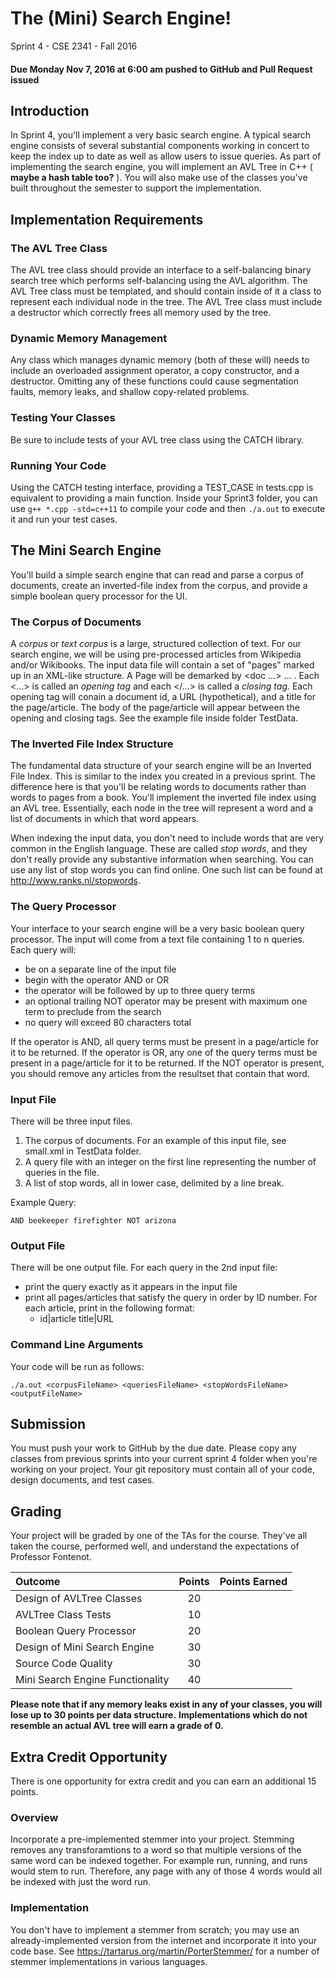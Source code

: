 # The (Mini) Search Engine!
Sprint 4 - CSE 2341 - Fall 2016

#### Due Monday Nov 7, 2016 at 6:00 am pushed to GitHub and Pull Request issued

## Introduction
In Sprint 4, you'll implement a very basic search engine.  A typical search engine consists of several substantial components working in concert to keep the index up to date as well as allow users to issue queries.  As part of implementing the search engine, you will implement an AVL Tree in C++ ( **maybe a hash table too?** ).  You will also make use of the classes you've built throughout the semester to support the implementation.

## Implementation Requirements

### The AVL Tree Class
The AVL tree class should provide an interface to a self-balancing binary search tree which performs self-balancing using the AVL algorithm. The AVL Tree class must be templated, and should contain inside of it a class to represent each individual node in the tree. The AVL Tree class must include a destructor which correctly frees all memory used by the tree.

### Dynamic Memory Management
Any class which manages dynamic memory (both of these will) needs to include an overloaded assignment operator, a copy constructor, and a destructor. Omitting any of these functions could cause segmentation faults, memory leaks, and shallow copy-related problems.

### Testing Your Classes
Be sure to include tests of your AVL tree class using the CATCH library.  

### Running Your Code
Using the CATCH testing interface, providing a TEST_CASE in tests.cpp is equivalent to providing a main function. Inside your Sprint3 folder, you can use ```g++ *.cpp -std=c++11``` to compile your code and then ```./a.out``` to execute it and run your test cases.

## The Mini Search Engine

You'll build a simple search engine that can read and parse a corpus of documents, create an inverted-file index from the corpus, and provide a simple boolean query processor for the UI.  

### The Corpus of Documents
A _corpus_ or _text corpus_ is a large, structured collection of text.  For our search engine, we will be using pre-processed articles from Wikipedia and/or Wikibooks.  The input data file will contain a set of "pages" marked up in an XML-like structure.  A Page will be demarked by <doc ...> ... </doc>.  Each <...> is called an _opening tag_ and each </...> is called a _closing tag_.  Each opening tag will conain a document id, a URL (hypothetical), and a title for the page/article.  The body of the page/article will appear between the opening and closing tags.  See the example file inside folder TestData.  

### The Inverted File Index Structure
The fundamental data structure of your search engine will be an Inverted File Index.  This is similar to the index you created in a previous sprint.  The difference here is that you'll be relating words to documents rather than words to pages from a book.  You'll implement the inverted file index using an AVL tree.  Essentially, each node in the tree will represent a word and a list of documents in which that word appears. 

When indexing the input data, you don't need to include words that are very common in the English language.  These are called _stop words_, and they don't really provide any substantive information when searching. You can use any list of stop words you can find online.  One such list can be found at http://www.ranks.nl/stopwords. 

### The Query Processor
Your interface to your search engine will be a very basic boolean query processor.  The input will come from a text file containing 1 to n queries.  Each query will:
 - be on a separate line of the input file
 - begin with the operator AND or OR
 - the operator will be followed by up to three query terms
 - an optional trailing NOT operator may be present with maximum one term to preclude from the search
 - no query will exceed 80 characters total
 
If the operator is AND, all query terms must be present in a page/article for it to be returned.  If the operator is OR, any one of the query terms must be present in a page/article for it to be returned.  If the NOT operator is present, you should remove any articles from the resultset that contain that word.  
 
### Input File
There will be three input files.  

1) The corpus of documents.  For an example of this input file, see small.xml in TestData folder.
2) A query file with an integer on the first line representing the number of queries in the file. 
3) A list of stop words, all in lower case, delimited by a line break.

Example Query:

```
AND beekeeper firefighter NOT arizona
```

### Output File
There will be one output file.  For each query in the 2nd input file:
- print the query exactly as it appears in the input file 
- print all pages/articles that satisfy the query in order by ID number.  For each article, print in the following format:
  - id|article title|URL
  
### Command Line Arguments
Your code will be run as follows:

```
./a.out <corpusFileName> <queriesFileName> <stopWordsFileName> <outputFileName>
```

## Submission
You must push your work to GitHub by the due date.  Please copy any classes from previous sprints into your current sprint 4 folder when you're working on your project.  Your git repository must contain all of your code, design documents, and test cases.

## Grading
Your project will be graded by one of the TAs for the course.  They've all taken the course, performed well, and understand the expectations of Professor Fontenot.  

|Outcome                  		 	    | Points    | Points Earned |
|:------------------------			     |:----------:|---------------|
|Design of AVLTree Classes        | 20        |               |
|AVLTree Class Tests     			      | 10        |               |
|Boolean Query Processor          | 20        |               |   
|Design of Mini Search Engine     | 30        |               |
|Source Code Quality    			       | 30        |               |
|Mini Search Engine Functionality | 40        |               |

**Please note that if any memory leaks exist in any of your classes, you will lose up to 30 points per data structure.**
**Implementations which do not resemble an actual AVL tree will earn a grade of 0.**

## Extra Credit Opportunity

There is one opportunity for extra credit and you can earn an additional 15 points. 

### Overview

Incorporate a pre-implemented stemmer into your project.  Stemming removes any transforamtions to a word so that multiple versions of the same word can be indexed together.  For example run, running, and runs would stem to run.  Therefore, any page with any of those 4 words would all be indexed with just the word run.  

### Implementation

You don't have to implement a stemmer from scratch; you may use an already-implemented version from the internet and incorporate it into your code base.  See https://tartarus.org/martin/PorterStemmer/ for a number of stemmer implementations in various languages.  
